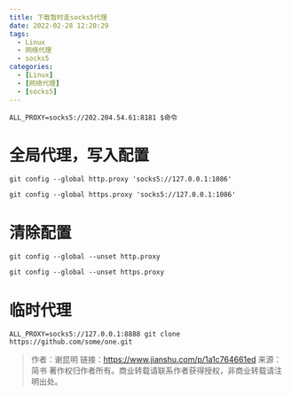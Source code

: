 ```yaml
---
title: 下载暂时走socks5代理
date: 2022-02-28 12:20:29
tags:
  - Linux
  - 网络代理
  - socks5
categories:
  - [Linux]
  - [网络代理]
  - [socks5]
---
```

`ALL_PROXY=socks5://202.204.54.61:8181 $命令`

# 全局代理，写入配置
`git config --global http.proxy 'socks5://127.0.0.1:1086'`

`git config --global https.proxy 'socks5://127.0.0.1:1086'`

# 清除配置
`git config --global --unset http.proxy`

<!-- more -->

`git config --global --unset https.proxy`

# 临时代理
`ALL_PROXY=socks5://127.0.0.1:8888 git clone https://github.com/some/one.git`


>作者：谢昆明
链接：https://www.jianshu.com/p/1a1c764661ed
来源：简书
著作权归作者所有。商业转载请联系作者获得授权，非商业转载请注明出处。